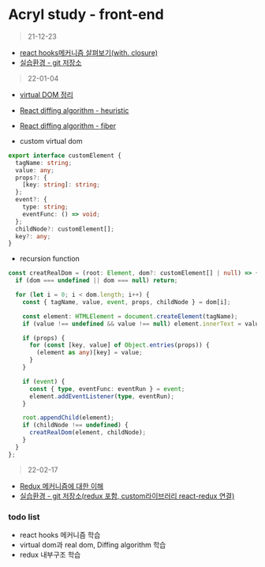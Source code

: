 # Acryl study - front-end

> 21-12-23

- [react hooks메커니즘 살펴보기(with. closure)](https://medium.com/@myeongjun222/react-usestate-useeffect-mechanism-with-closure-1fa3da618306)
- [실습환경 - git 저장소](https://github.com/KMJ192/custom-react)

> 22-01-04

- [virtual DOM 정리](https://medium.com/@myeongjun222/%EA%B0%80%EC%83%81-%EB%8F%94-virtual-dom-2b8ca02e0ab6)
- [React diffing algorithm - heuristic](https://kmj24.tistory.com/221)
- [React diffing algorithm - fiber](https://kmj24.tistory.com/222)

- custom virtual dom

```typescript
export interface customElement {
  tagName: string;
  value: any;
  props?: {
    [key: string]: string;
  };
  event?: {
    type: string;
    eventFunc: () => void;
  };
  childNode?: customElement[];
  key?: any;
}
```

- recursion function

```typescript
const creatRealDom = (root: Element, dom?: customElement[] | null) => {
  if (dom === undefined || dom === null) return;

  for (let i = 0; i < dom.length; i++) {
    const { tagName, value, event, props, childNode } = dom[i];

    const element: HTMLElement = document.createElement(tagName);
    if (value !== undefined && value !== null) element.innerText = value;

    if (props) {
      for (const [key, value] of Object.entries(props)) {
        (element as any)[key] = value;
      }
    }

    if (event) {
      const { type, eventFunc: eventRun } = event;
      element.addEventListener(type, eventRun);
    }

    root.appendChild(element);
    if (childNode !== undefined) {
      creatRealDom(element, childNode);
    }
  }
};
```

> 22-02-17

- [Redux 메커니즘에 대한 이해](https://medium.com/@myeongjun222/redux-%EA%B5%AC%ED%98%84-43dcbdee1671)
- [실습환경 - git 저장소(redux 포함, custom라이브러리 react-redux 연결)](https://github.com/KMJ192/custom-react)

### todo list

- react hooks 메커니즘 학습
- virtual dom과 real dom, Diffing algorithm 학습
- redux 내부구조 학습
